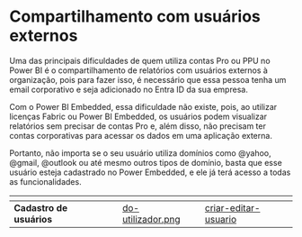 # Compartilhamento com usuários externos

Uma das principais dificuldades de quem utiliza contas Pro ou PPU no Power BI é o compartilhamento de relatórios com usuários externos à organização, pois para fazer isso, é necessário que essa pessoa tenha um email corporativo e seja adicionado no Entra ID da sua empresa.

Com o Power BI Embedded, essa dificuldade não existe, pois, ao utilizar licenças Fabric ou Power BI Embedded, os usuários podem visualizar relatórios sem precisar de contas Pro e, além disso, não precisam ter contas corporativas para acessar os dados em uma aplicação externa.

Portanto, não importa se o seu usuário utiliza domínios como @yahoo, @gmail, @outlook ou até mesmo outros tipos de domínio, basta que esse usuário esteja cadastrado no Power Embedded, e ele já terá acesso a todas as funcionalidades.



<table data-view="cards"><thead><tr><th></th><th></th><th data-hidden data-card-cover data-type="files"></th><th data-hidden data-card-target data-type="content-ref"></th></tr></thead><tbody><tr><td><strong>Cadastro de usuários</strong></td><td></td><td><a href="../.gitbook/assets/do-utilizador.png">do-utilizador.png</a></td><td><a href="../portal-de-administracao/usuarios/criar-editar-usuario/">criar-editar-usuario</a></td></tr></tbody></table>




